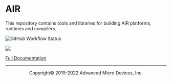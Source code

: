 # AIR

This repository contains tools and libraries for building AIR platforms,
runtimes and compilers.


![GitHub Workflow Status](https://github.com/Xilinx/mlir-air/workflows/Build%20and%20Test/badge.svg)

![](https://mlir.llvm.org//mlir-logo.png)

[Full Documentation](https://xilinx.github.io/mlir-air/)

-----

<p align="center">Copyright&copy; 2019-2022 Advanced Micro Devices, Inc.</p>
